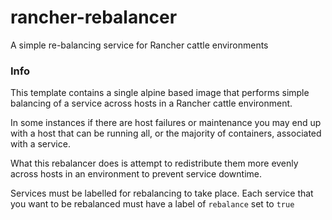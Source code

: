 # rancher-rebalancer
A simple re-balancing service for Rancher cattle environments

### Info
This template contains a single alpine based image that performs simple balancing of a service across hosts in a Rancher cattle environment.

In some instances if there are host failures or maintenance you may end up with a host that can be running all, or the majority of containers, associated with a service.

What this rebalancer does is attempt to redistribute them more evenly across hosts in an environment to prevent service downtime.

Services must be labelled for rebalancing to take place. Each service that you want to be rebalanced must have a label of ```rebalance``` set to ```true```

